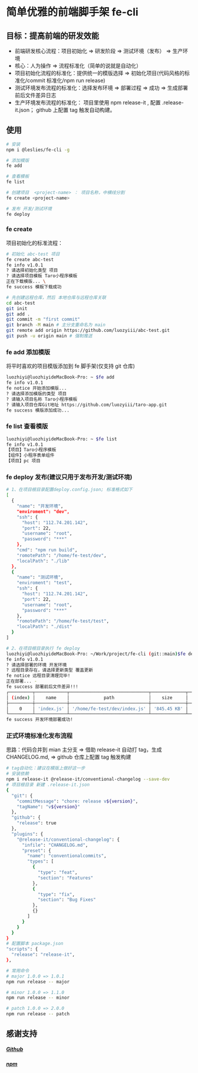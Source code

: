 # 简单优雅的前端脚手架 fe-cli

## 目标：提高前端的研发效能

- 前端研发核心流程：项目初始化 => 研发阶段 => 测试环境（发布） => 生产环境
- 核心：人为操作 => 流程标准化（简单的说就是自动化）
- 项目初始化流程的标准化：提供统一的模版选择 => 初始化项目(代码风格的标准化/commit 标准化/npm run release)
- 测试环境发布流程的标准化：选择发布环境 => 部署过程 => 成功 => 生成部署前后文件差异日志
- 生产环境发布流程的标准化： 项目里使用 npm release-it , 配置 .release-it.json； github 上配置 tag 触发自动构建。

## 使用

```bash
# 安装
npm i @leslies/fe-cli -g

# 添加模版
fe add

# 查看模板
fe list

# 创建项目  <project-name> ： 项目名称，中横线分割
fe create <project-name>

# 发布 开发/测试环境
fe deploy
```

### fe create <project-name>

项目初始化的标准流程：

```bash
# 初始化 abc-test 项目
fe create abc-test
fe info v1.0.1
? 请选择初始化类型 项目
? 请选择项目模板 Taro小程序模板
正在下载模版... \
fe success 模板下载成功

# 先创建远程仓库，然后 本地仓库与远程仓库关联
cd abc-test
git init
git add .
git commit -m "first commit"
git branch -M main # 主分支重命名为 main
git remote add origin https://github.com/luozyiii/abc-test.git
git push -u origin main # 强制推送

```

### fe add 添加模版

将平时喜欢的项目模版添加到 fe 脚手架(仅支持 git 仓库)

```bash
luozhiyi@luozhiyideMacBook-Pro: ~ $fe add
fe info v1.0.1
fe notice 开始添加模版...
? 请选择添加模版的类型 项目
? 请输入项目名称 Taro小程序模板
? 请输入项目仓库Git地址 https://github.com/luozyiii/taro-app.git
fe success 模版添加成功...
```

### fe list 查看模版

```bash
luozhiyi@luozhiyideMacBook-Pro: ~ $fe list
fe info v1.0.1
【项目】Taro小程序模板
【组件】小程序表单组件
【项目】pc 项目
```

### fe deploy 发布(建议只用于发布开发/测试环境)

```bash
# 1、在项目根目录配置deploy.config.json; 标准格式如下
[
  {
    "name": "开发环境",
    "enviroment": "dev",
    "ssh": {
      "host": "112.74.201.142",
      "port": 22,
      "username": "root",
      "password": "***"
    },
    "cmd": "npm run build",
    "romotePath": "/home/fe-test/dev",
    "localPath": "./lib"
  },
  {
    "name": "测试环境",
    "enviroment": "test",
    "ssh": {
      "host": "112.74.201.142",
      "port": 22,
      "username": "root",
      "password": "***"
    },
    "romotePath": "/home/fe-test/test",
    "localPath": "./dist"
  }
]

# 2、在项目根目录执行 fe deploy
luozhiyi@luozhiyideMacBook-Pro: ~/Work/project/fe-cli (git::main)$fe deploy
fe info v1.0.1
? 请选择部署的环境 开发环境
? 远程目录存在，请选择更新类型 覆盖更新
fe notice 远程目录清理完毕!
正在部署... -
fe success 部署前后文件差异!!!
┌─────────┬────────────┬──────────────────────────────┬─────────────┬────────────────────────────────┐
│ (index) │    name    │             path             │    size     │              diff              │
├─────────┼────────────┼──────────────────────────────┼─────────────┼────────────────────────────────┤
│    0    │ 'index.js' │ '/home/fe-test/dev/index.js' │ '845.45 KB' │ '变小: 895.65 KB => 845.45 KB' │
└─────────┴────────────┴──────────────────────────────┴─────────────┴────────────────────────────────┘
fe success 开发环境部署成功!
```

### 正式环境标准化发布流程

思路：代码合并到 mian 主分支 => 借助 release-it 自动打 tag，生成 CHANGELOG.md, => github 仓库上配置 tag 触发构建

```bash
# tag自动化：建议在模版上做好这一步
# 安装依赖
npm i release-it @release-it/conventional-changelog --save-dev
# 项目根目录 新建 .release-it.json
{
  "git": {
    "commitMessage": "chore: release v${version}",
    "tagName": "v${version}"
  },
  "github": {
    "release": true
  },
  "plugins": {
    "@release-it/conventional-changelog": {
      "infile": "CHANGELOG.md",
      "preset": {
        "name": "conventionalcommits",
        "types": [
          {
            "type": "feat",
            "section": "Features"
          },
          {
            "type": "fix",
            "section": "Bug Fixes"
          },
          {}
        ]
      }
    }
  }
}
# 配置脚本 package.json
"scripts": {
  "release": "release-it",
},

# 常用命令
# major 1.0.0 => 1.0.1
npm run release -- major

# minor 1.0.0 => 1.1.0
npm run release -- minor

# patch 1.0.0 => 2.0.0
npm run release -- patch
```

## 感谢支持

##### [Github](https://github.com/luozyiii/fe-cli)

##### [npm](https://www.npmjs.com/package/@leslies/fe-cli)
